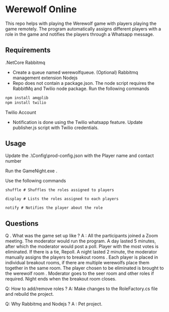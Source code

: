 # Werewolf Online

This repo helps with playing the Werewolf game with players playing the game remotely. 
The program automatically assigns different players with a role in the game and notifies the players through a Whatsapp message. 

## Requirements
.NetCore
Rabbitmq
- Create a queue named werewolfqueue. (Optional) Rabbitmq management extension
Nodejs  
 - Repo does not contain a package.json. The node script requires the RabbitMq and Twilio node package. Run the following commands
 ``` js
 npm install amqplib
 npm install twilio
```
Twilio Account
- Notification is done using the Twilio whatsapp feature. Update publisher.js script with Twilio credentials. 

## Usage

Update the .\Config\prod-config.json with the Player name and contact number 

Run the GameNight.exe . 

Use the following commands

```
shuffle # Shuffles the roles assigned to players

display # Lists the roles assigned to each players

notify # Notifies the player about the role
```


## Questions 

Q . What was the game set up like ? 
A : All the participants joined a Zoom meeting. The moderator would run the program.
    A day lasted 5 minutes, after which the moderator would post a poll. Player with the most votes is eliminated. If there is a tie, Repoll.
    A night lasted 2 minute, the moderator manually assigns the players to breakout rooms . Each player is placed in individual breakout rooms, if there are multiple werewolfs place them together in the same room.
    The player chosen to be eliminated is brought to the werewolf room . Moderator goes to the seer room and other roles if required. Night ends when the breakout room closes. 

Q: How to add/remove roles ? 
A: Make changes to the RoleFactory.cs file and rebuild the project. 

Q: Why Rabbitmq and Nodejs ? 
A : Pet project. 
    
